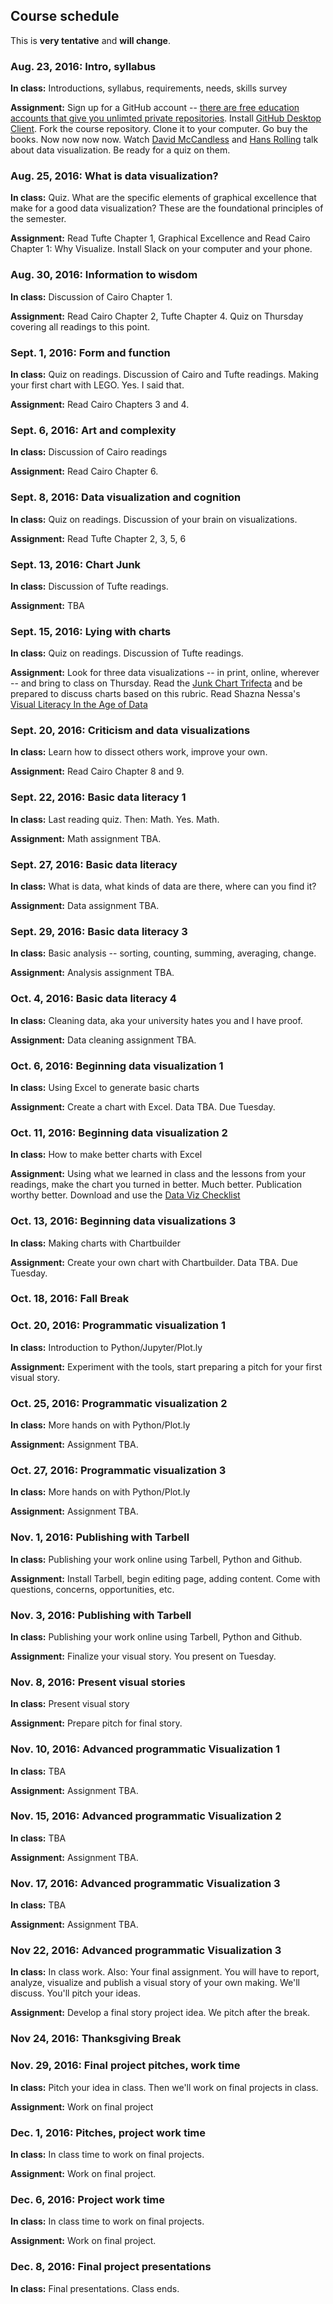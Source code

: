 ## Course schedule

This is __very tentative__ and __will change__.

### Aug. 23, 2016: Intro, syllabus

**In class:** Introductions, syllabus, requirements, needs, skills survey

**Assignment:** Sign up for a GitHub account -- [there are free education accounts that give you unlimted private repositories](https://education.github.com/). Install [GitHub Desktop Client](https://desktop.github.com/). Fork the course repository. Clone it to your computer. Go buy the books. Now now now now. Watch [David McCandless](http://www.ted.com/talks/david_mccandless_the_beauty_of_data_visualization?language=en) and [Hans Rolling](http://www.ted.com/talks/hans_rosling_shows_the_best_stats_you_ve_ever_seen) talk about data visualization. Be ready for a quiz on them.

### Aug. 25, 2016: What is data visualization?

**In class:** Quiz. What are the specific elements of graphical excellence that make for a good data visualization? These are the foundational principles of the semester.

**Assignment:** Read Tufte Chapter 1, Graphical Excellence and Read Cairo Chapter 1: Why Visualize. Install Slack on your computer and your phone.

### Aug. 30, 2016: Information to wisdom

**In class:** Discussion of Cairo Chapter 1.

**Assignment:** Read Cairo Chapter 2, Tufte Chapter 4. Quiz on Thursday covering all readings to this point.

### Sept. 1, 2016: Form and function

**In class:** Quiz on readings. Discussion of Cairo and Tufte readings. Making your first chart with LEGO. Yes. I said that.

**Assignment:** Read Cairo Chapters 3 and 4.

### Sept. 6, 2016: Art and complexity

**In class:**  Discussion of Cairo readings

**Assignment:** Read Cairo Chapter 6.

### Sept. 8, 2016: Data visualization and cognition

**In class:** Quiz on readings. Discussion of your brain on visualizations.

**Assignment:** Read Tufte Chapter 2, 3, 5, 6

### Sept. 13, 2016: Chart Junk

**In class:**  Discussion of Tufte readings.

**Assignment:** TBA

### Sept. 15, 2016: Lying with charts

**In class:**  Quiz on readings. Discussion of Tufte readings.

**Assignment:** Look for three data visualizations -- in print, online, wherever -- and bring to class on Thursday. Read the [Junk Chart Trifecta](http://junkcharts.typepad.com/junk_charts/junk-charts-trifecta-checkup-the-definitive-guide.html) and be prepared to discuss charts based on this rubric. Read Shazna Nessa's [Visual Literacy In the Age of Data](https://source.opennews.org/en-US/learning/visual-literacy-age-data/)

### Sept. 20, 2016: Criticism and data visualizations

**In class:**  Learn how to dissect others work, improve your own.

**Assignment:** Read Cairo Chapter 8 and 9.

### Sept. 22, 2016: Basic data literacy 1

**In class:**  Last reading quiz. Then: Math. Yes. Math.

**Assignment:** Math assignment TBA.

### Sept. 27, 2016: Basic data literacy

**In class:**  What is data, what kinds of data are there, where can you find it?

**Assignment:** Data assignment TBA.

### Sept. 29, 2016: Basic data literacy 3

**In class:**  Basic analysis -- sorting, counting, summing, averaging, change.

**Assignment:** Analysis assignment TBA.

### Oct. 4, 2016: Basic data literacy 4

**In class:**  Cleaning data, aka your university hates you and I have proof.  

**Assignment:** Data cleaning assignment TBA.

### Oct. 6, 2016: Beginning data visualization 1

**In class:**  Using Excel to generate basic charts

**Assignment:** Create a chart with Excel. Data TBA. Due Tuesday.

### Oct. 11, 2016: Beginning data visualization 2

**In class:**  How to make better charts with Excel

**Assignment:** Using what we learned in class and the lessons from your readings, make the chart you turned in better. Much better. Publication worthy better. Download and use the [Data Viz Checklist](http://stephanieevergreen.com/dataviz-checklist/)

### Oct. 13, 2016: Beginning data visualizations 3

**In class:**  Making charts with Chartbuilder

**Assignment:** Create your own chart with Chartbuilder. Data TBA. Due Tuesday.

### Oct. 18, 2016: Fall Break

### Oct. 20, 2016: Programmatic visualization 1

**In class:** Introduction to Python/Jupyter/Plot.ly

**Assignment:** Experiment with the tools, start preparing a pitch for your first visual story.

### Oct. 25, 2016: Programmatic visualization 2

**In class:**  More hands on with Python/Plot.ly

**Assignment:** Assignment TBA.

### Oct. 27, 2016: Programmatic visualization 3

**In class:** More hands on with Python/Plot.ly

**Assignment:** Assignment TBA.

### Nov. 1, 2016: Publishing with Tarbell

**In class:**  Publishing your work online using Tarbell, Python and Github.

**Assignment:** Install Tarbell, begin editing page, adding content. Come with questions, concerns, opportunities, etc.

### Nov. 3, 2016: Publishing with Tarbell

**In class:**  Publishing your work online using Tarbell, Python and Github.

**Assignment:** Finalize your visual story. You present on Tuesday.

### Nov. 8, 2016: Present visual stories

**In class:**  Present visual story

**Assignment:** Prepare pitch for final story.

### Nov. 10, 2016: Advanced programmatic Visualization 1

**In class:**  TBA

**Assignment:** Assignment TBA.

### Nov. 15, 2016: Advanced programmatic Visualization 2

**In class:**  TBA

**Assignment:** Assignment TBA.

### Nov. 17, 2016: Advanced programmatic Visualization 3

**In class:**  TBA

**Assignment:** Assignment TBA.

### Nov 22, 2016: Advanced programmatic Visualization 3

**In class:**  In class work. Also: Your final assignment. You will have to report, analyze, visualize and publish a visual story of your own making. We'll discuss. You'll pitch your ideas.

**Assignment:** Develop a final story project idea. We pitch after the break.

### Nov 24, 2016: Thanksgiving Break


### Nov. 29, 2016: Final project pitches, work time

**In class:**  Pitch your idea in class. Then we'll work on final projects in class.

**Assignment:** Work on final project


### Dec. 1, 2016: Pitches, project work time

**In class:**  In class time to work on final projects.

**Assignment:** Work on final project.


### Dec. 6, 2016: Project work time

**In class:**  In class time to work on final projects.

**Assignment:** Work on final project.

### Dec. 8, 2016: Final project presentations

**In class:**  Final presentations. Class ends.
